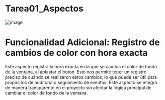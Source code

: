 # Tarea01_Aspectos

![image](https://github.com/MatiasCollaguazo/Tarea01_Aspectos/assets/169948307/47e5ba7c-7967-44d3-aeb9-dd69d67b60a6)

# Funcionalidad Adicional: Registro de cambios de color con hora exacta

Este aspecto registra la hora exacta en la que se cambia el color de fondo de la ventana, al aplastar el boton. Esto nos permite tener un registro preciso de cuándo se realizaron estos cambios, lo que puede ser útil para propósitos de auditoría o seguimiento de eventos. Este aspecto se integra de manera transparente en el proyecto sin afectar la lógica principal de cambiar el color de fondo de la ventana.
